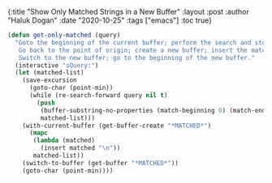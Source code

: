 {:title "Show Only Matched Strings in a New Buffer"
 :layout :post
 :author "Haluk Dogan"
 :date "2020-10-25"
 :tags  ["emacs"]
 :toc true}

```lisp
(defun get-only-matched (query)
  "Goto the beginning of the current buffer; perform the search and store the matched strings
   Go back to the point of origin; create a new buffer; insert the matched strings into the new buffer
   Switch to the new buffer; go to the beginning of the new buffer."
  (interactive "sQuery:")
  (let (matched-list)
    (save-excursion
      (goto-char (point-min))
      (while (re-search-forward query nil t)
        (push
         (buffer-substring-no-properties (match-beginning 0) (match-end 0))
         matched-list)))
    (with-current-buffer (get-buffer-create "*MATCHED*")
      (mapc
       (lambda (matched)
         (insert matched "\n"))
       matched-list))
    (switch-to-buffer (get-buffer "*MATCHED*"))
    (goto-char (point-min))))
```
